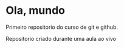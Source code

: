 # Ola, mundo
 Primeiro repositorio do curso de git e github.

 Repositorio criado durante uma aula ao vivo
